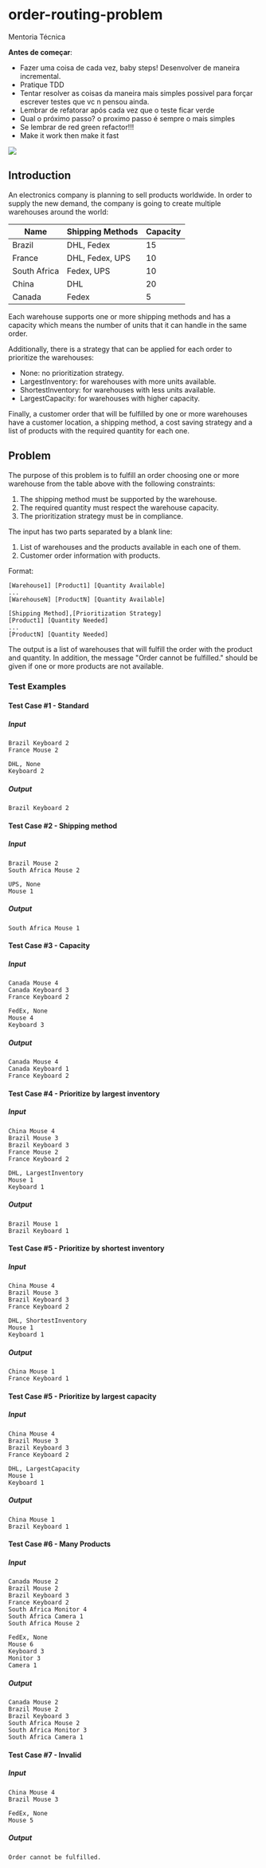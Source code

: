 # order-routing-problem

Mentoria Técnica

**Antes de começar**:

* Fazer uma coisa de cada vez, baby steps! Desenvolver de maneira incremental.
* Pratique TDD
* Tentar resolver as coisas da maneira mais simples possivel para forçar escrever testes que vc n
  pensou ainda.
* Lembrar de refatorar após cada vez que o teste ficar verde
* Qual o próximo passo? o proximo passo é sempre o mais simples
* Se lembrar de red green refactor!!!
* Make it work then make it fast

![](https://media.giphy.com/media/GHycyakNPWSoo/giphy.gif)

## Introduction 

An electronics company is planning to sell products worldwide. In order to supply the new demand, the company is going to create multiple warehouses around the world:

| Name  		| Shipping Methods 	| Capacity 
| -------- 		| ---------------- 	| --------
| Brazil 		| DHL, Fedex		|       15
| France  		| DHL, Fedex, UPS	|		10
| South Africa  | Fedex, UPS		|		10
| China  		| DHL				|		20
| Canada  		| Fedex				|		5

Each warehouse supports one or more shipping methods and has a capacity which means the number of units that it can handle in the same order.

Additionally, there is a strategy that can be applied for each order to prioritize the warehouses:

* None: no prioritization strategy.
* LargestInventory: for warehouses with more units available.
* ShortestInventory: for warehouses with less units available.
* LargestCapacity: for warehouses with higher capacity.

Finally, a customer order that will be fulfilled by one or more warehouses have a customer location, a shipping method, a cost saving strategy and a list of products with the required quantity for each one.

## Problem

The purpose of this problem is to fulfill an order choosing one or more warehouse from the table above with the following constraints:

1. The shipping method must be supported by the warehouse.
2. The required quantity must respect the warehouse capacity.
3. The prioritization strategy must be in compliance.

The input has two parts separated by a blank line:

1. List of warehouses and the products available in each one of them.
2. Customer order information with products.

Format:

    [Warehouse1] [Product1] [Quantity Available]
    ...
    [WarehouseN] [ProductN] [Quantity Available]
    
    [Shipping Method],[Prioritization Strategy]
    [Product1] [Quantity Needed]
    ...
    [ProductN] [Quantity Needed]

The output is a list of warehouses that will fulfill the order with the product and quantity. In addition, the message "Order cannot be fulfilled." should be given if one or more products are not available.

### Test Examples

#### Test Case #1 - Standard

##### Input

    Brazil Keyboard 2
    France Mouse 2

	DHL, None
    Keyboard 2

##### Output

    Brazil Keyboard 2

#### Test Case #2 - Shipping method

##### Input

    Brazil Mouse 2
    South Africa Mouse 2

	UPS, None
    Mouse 1

##### Output

    South Africa Mouse 1

#### Test Case #3 - Capacity

##### Input

    Canada Mouse 4
    Canada Keyboard 3
    France Keyboard 2

	FedEx, None
    Mouse 4
    Keyboard 3

##### Output

    Canada Mouse 4
    Canada Keyboard 1
    France Keyboard 2

#### Test Case #4 - Prioritize by largest inventory

##### Input

    China Mouse 4
    Brazil Mouse 3
    Brazil Keyboard 3
    France Mouse 2
    France Keyboard 2

	DHL, LargestInventory
    Mouse 1
    Keyboard 1

##### Output

    Brazil Mouse 1
    Brazil Keyboard 1

#### Test Case #5 - Prioritize by shortest inventory

##### Input

    China Mouse 4
    Brazil Mouse 3
    Brazil Keyboard 3
    France Keyboard 2

	DHL, ShortestInventory
    Mouse 1
    Keyboard 1

##### Output

    China Mouse 1
    France Keyboard 1

#### Test Case #5 - Prioritize by largest capacity

##### Input

    China Mouse 4
    Brazil Mouse 3
    Brazil Keyboard 3
    France Keyboard 2

	DHL, LargestCapacity
    Mouse 1
    Keyboard 1

##### Output

    China Mouse 1
    Brazil Keyboard 1

#### Test Case #6 - Many Products

##### Input

    Canada Mouse 2
    Brazil Mouse 2
    Brazil Keyboard 3
    France Keyboard 2
    South Africa Monitor 4
    South Africa Camera 1
    South Africa Mouse 2

	FedEx, None
    Mouse 6
    Keyboard 3
    Monitor 3
    Camera 1

##### Output

    Canada Mouse 2
    Brazil Mouse 2
    Brazil Keyboard 3
    South Africa Mouse 2
    South Africa Monitor 3
    South Africa Camera 1

#### Test Case #7 - Invalid

##### Input

    China Mouse 4
    Brazil Mouse 3

	FedEx, None
    Mouse 5

##### Output

    Order cannot be fulfilled.


